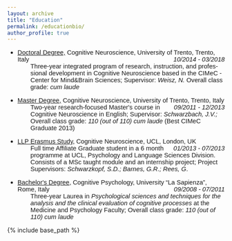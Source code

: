 ```yaml
---
layout: archive
title: "Education"
permalink: /educationbio/
author_profile: true
---
```


<p class="MsoNormal"></p>
<ul>
<li><u><span style="font-size: 11.0pt; mso-bidi-font-size: 10.0pt; font-family: 'Calibri',sans-serif; mso-bidi-font-family: Calibri;" xml:lang="EN-GB" lang="EN-GB">Doctoral Degree,</span></u> <span style="font-size: 11.0pt; mso-bidi-font-size: 10.0pt; font-family: 'Calibri',sans-serif; mso-bidi-font-family: Calibri;" xml:lang="EN-GB" lang="EN-GB">Cognitive Neuroscience,</span> <span style="font-size: 11.0pt; mso-bidi-font-size: 10.0pt; font-family: 'Calibri',sans-serif; mso-bidi-font-family: Calibri; mso-ansi-language: EN-US;">University of Trento, Trento, Italy</span> <span style="float: right; font-size: 11.0pt; mso-bidi-font-size: 10.0pt; font-family: 'Calibri',sans-serif; mso-bidi-font-family: Calibri; mso-ansi-language: EN-US;"><i style="mso-bidi-font-style: normal;">10/2014 - 03/2018</i></span><br />
<div style="padding-left: 30px; font-size: 11.0pt; font-family: 'Calibri',sans-serif; mso-ascii-theme-font: minor-latin; mso-hansi-theme-font: minor-latin;" xml:lang="EN-GB" lang="EN-GB">Three-year integrated program of research, instruction, and professional development in Cognitive Neuroscience based in the CIMeC - Center for Mind&amp;Brain Sciences; Supervisor: <i style="mso-bidi-font-style: normal;">Weisz, N.</i> <span style="font-size: 11.0pt; mso-bidi-font-size: 10.0pt; font-family: 'Calibri',sans-serif; mso-ascii-theme-font: minor-latin; mso-hansi-theme-font: minor-latin; mso-bidi-font-family: Calibri; mso-bidi-theme-font: minor-latin;" xml:lang="EN-GB" lang="EN-GB">Overall class grade: <i style="mso-bidi-font-style: normal;">cum laude</i></span></div>
</li>
</ul>
<ul>
<li><u><span style="font-size: 11.0pt; mso-bidi-font-size: 10.0pt; font-family: 'Calibri',sans-serif; mso-bidi-font-family: Calibri;" xml:lang="EN-GB" lang="EN-GB">Master Degree,</span></u> <span style="font-size: 11.0pt; mso-bidi-font-size: 10.0pt; font-family: 'Calibri',sans-serif; mso-bidi-font-family: Calibri;" xml:lang="EN-GB" lang="EN-GB">Cognitive Neuroscience,</span> <span style="font-size: 11.0pt; mso-bidi-font-size: 10.0pt; font-family: 'Calibri',sans-serif; mso-bidi-font-family: Calibri; mso-ansi-language: EN-US;">University of Trento, Trento, Italy</span> <span style="font-size: 11.0pt; mso-bidi-font-size: 10.0pt; font-family: 'Calibri',sans-serif; mso-bidi-font-family: Calibri; mso-ansi-language: EN-US; float: right;"><i style="mso-bidi-font-style: normal;">09/2011 - 12/2013</i></span><br />
<div style="padding-left: 30px; font-size: 11.0pt; font-family: 'Calibri',sans-serif; mso-ascii-theme-font: minor-latin; mso-hansi-theme-font: minor-latin;" xml:lang="EN-GB" lang="EN-GB">Two-year research-focused Master's course in Cognitive Neuroscience in English; <span style="font-size: 11.0pt; mso-bidi-font-size: 10.0pt; font-family: 'Calibri',sans-serif; mso-bidi-font-family: Calibri;" xml:lang="EN-GB" lang="EN-GB">Supervisor: <i style="mso-bidi-font-style: normal;">Schwarzbach, J.V.;</i></span> <span style="font-size: 11.0pt; mso-bidi-font-size: 10.0pt; font-family: 'Calibri',sans-serif; mso-ascii-theme-font: minor-latin; mso-hansi-theme-font: minor-latin; mso-bidi-font-family: Calibri; mso-bidi-theme-font: minor-latin;" xml:lang="EN-GB" lang="EN-GB">Overall class grade: <i style="mso-bidi-font-style: normal;">110 (out of 110) cum laude</i> (Best CIMeC Graduate 2013)</span></div>
</li>
</ul>
<ul>
<li><u><span style="font-size: 11.0pt; mso-bidi-font-size: 10.0pt; font-family: 'Calibri',sans-serif; mso-bidi-font-family: Calibri;" xml:lang="EN-GB" lang="EN-GB">LLP Erasmus Study,</span></u> <span style="font-size: 11.0pt; mso-bidi-font-size: 10.0pt; font-family: 'Calibri',sans-serif; mso-bidi-font-family: Calibri;" xml:lang="EN-GB" lang="EN-GB">Cognitive Neuroscience,</span> <span style="font-size: 11.0pt; mso-bidi-font-size: 10.0pt; font-family: 'Calibri',sans-serif; mso-bidi-font-family: Calibri; mso-ansi-language: EN-US;">UCL, London, UK</span> <span style="font-size: 11.0pt; mso-bidi-font-size: 10.0pt; font-family: 'Calibri',sans-serif; mso-bidi-font-family: Calibri;" xml:lang="EN-GB" lang="EN-GB"><span style="font-size: 11.0pt; mso-bidi-font-size: 10.0pt; font-family: 'Calibri',sans-serif; mso-bidi-font-family: Calibri;" xml:lang="EN-GB" lang="EN-GB"><span style="mso-spacerun: yes;">&nbsp;</span> <span style="font-size: 11.0pt; mso-bidi-font-size: 10.0pt; font-family: 'Calibri',sans-serif; mso-bidi-font-family: Calibri; mso-ansi-language: EN-US; float: right;"><i style="mso-bidi-font-style: normal;">01/2013 - 07/2013</i></span><br /></span></span>
<div style="padding-left: 30px; font-size: 11.0pt; font-family: 'Calibri',sans-serif; mso-ascii-theme-font: minor-latin; mso-hansi-theme-font: minor-latin;" xml:lang="EN-GB" lang="EN-GB">Full time Affiliate Graduate student in a 6 month programme at UCL, Psychology and Language Sciences Division. Consists of a MSc taught module and an internship project; <span style="font-size: 11.0pt; mso-bidi-font-size: 10.0pt; font-family: 'Calibri',sans-serif; mso-bidi-font-family: Calibri;" xml:lang="EN-GB" lang="EN-GB">Project Supervisors: <i style="mso-bidi-font-style: normal;">Schwarzkopf, S.D.; Barnes, G.R.; Rees, G</i>.</span></div>
</li>
</ul>

<ul>
<li><u><span style="font-size: 11.0pt; mso-bidi-font-size: 10.0pt; font-family: 'Calibri',sans-serif; mso-bidi-font-family: Calibri;" xml:lang="EN-GB" lang="EN-GB">Bachelor's Degree,</span></u> <span style="font-size: 11.0pt; mso-bidi-font-size: 10.0pt; font-family: 'Calibri',sans-serif; mso-bidi-font-family: Calibri;" xml:lang="EN-GB" lang="EN-GB">Cognitive Psychology,</span> <span style="font-size: 11.0pt; mso-bidi-font-size: 10.0pt; font-family: 'Calibri',sans-serif; mso-bidi-font-family: Calibri; mso-ansi-language: EN-US;">University</span> <span style="font-size: 11.0pt; mso-bidi-font-size: 10.0pt; font-family: 'Calibri',sans-serif; mso-bidi-font-family: Calibri;"><span style="font-size: 11.0pt; mso-bidi-font-size: 10.0pt; font-family: 'Calibri',sans-serif; mso-bidi-font-family: Calibri;"><span xml:lang="EN-GB" lang="EN-GB">&ldquo;La Sapienza&rdquo;, Rome, Italy</span> <span style="font-size: 11.0pt; mso-bidi-font-size: 10.0pt; font-family: 'Calibri',sans-serif; mso-bidi-font-family: Calibri; mso-ansi-language: EN-US; float: right;"><i style="mso-bidi-font-style: normal;">09/2008 - 07/2011</i></span><br /></span></span>
<div style="padding-left: 30px; font-size: 11.0pt; font-family: 'Calibri',sans-serif; mso-ascii-theme-font: minor-latin; mso-hansi-theme-font: minor-latin;" xml:lang="EN-GB" lang="EN-GB">Three-year Laurea in <i style="mso-bidi-font-style: normal;">Psychological sciences and techniques for the analysis and the clinical evaluation of cognitive processes</i> at the Medicine and Psychology Faculty; <span style="font-size: 11.0pt; mso-bidi-font-size: 10.0pt; font-family: 'Calibri',sans-serif; mso-bidi-font-family: Calibri;" xml:lang="EN-GB" lang="EN-GB">Overall class grade: <i style="mso-bidi-font-style: normal;">110 (out of 110) cum laude</i></span></div>
</li>
</ul>

{% include base_path %}
